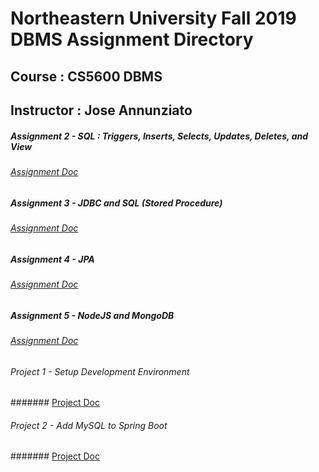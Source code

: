 # Northeastern University Fall 2019 DBMS Assignment Directory
## Course : CS5600 DBMS
## Instructor : Jose Annunziato


##### Assignment 2 - SQL : Triggers, Inserts, Selects, Updates, Deletes, and View
###### [Assignment Doc](https://docs.google.com/document/d/1FaBGoSSVp96sDtI2Ori2C5zOK7jfe8oZ-YFoFVttyQw/edit?usp=sharing) 
##### Assignment 3 - JDBC and SQL (Stored Procedure)
###### [Assignment Doc](https://docs.google.com/document/d/1TF4pi52f1HIks1monqfO-qTHXapUY2pWD4yE5b2vY2A/edit)
##### Assignment 4 - JPA
###### [Assignment Doc](https://s3.us-east-1.amazonaws.com/blackboard.learn.xythos.prod/5a3148150d016/9458260?response-content-disposition=inline%3B%20filename%2A%3DUTF-8%27%27JPA%2520Assignment.pdf&response-content-type=application%2Fpdf&X-Amz-Algorithm=AWS4-HMAC-SHA256&X-Amz-Date=20200131T175719Z&X-Amz-SignedHeaders=host&X-Amz-Expires=21600&X-Amz-Credential=AKIAIL7WQYDOOHAZJGWQ%2F20200131%2Fus-east-1%2Fs3%2Faws4_request&X-Amz-Signature=ef2c1193ab232aa56a37536d5a514e0fa9eb37daf7293537d23f49fe4f9225d3)
##### Assignment 5 - NodeJS and MongoDB
###### [Assignment Doc](https://docs.google.com/document/d/1uHQ0Ft3aSK5dw2u9m1bXeJTPt0bIe6H1IvYUz3Od6J0/edit)
###### Project 1 - Setup Development Environment
####### [Project Doc](https://docs.google.com/document/d/1AE2FPPzAW5_TksvpzCtpNc8MWU2nI88HtH4M5Bju4Og/edit)
###### Project 2 - Add MySQL to Spring Boot
####### [Project Doc](https://docs.google.com/document/d/1lWSREEjPHimX4-5ESLruyayIaCRT0_vA9esEEnrDb0Y/edit)

